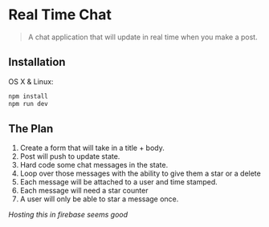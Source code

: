 # Real Time Chat

> A chat application that will update in real time when you make a post.

## Installation

OS X & Linux:

```sh
npm install
npm run dev
```

## The Plan

1. Create a form that will take in a title + body.
2. Post will push to update state.
3. Hard code some chat messages in the state.
4. Loop over those messages with the ability to give them a star or a delete
5. Each message will be attached to a user and time stamped.
6. Each message will need a star counter
7. A user will only be able to star a message once.

_Hosting this in firebase seems good_
